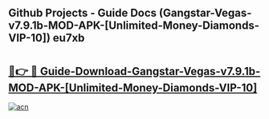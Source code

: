 ## Github Projects - Guide Docs (Gangstar-Vegas-v7.9.1b-MOD-APK-[Unlimited-Money-Diamonds-VIP-10]) eu7xb

# <h2><a href="https://apkcomod.com?title=Gangstar-Vegas-v7.9.1b-MOD-APK-[Unlimited-Money-Diamonds-VIP-10]">🔗👉 🔴 Guide-Download-Gangstar-Vegas-v7.9.1b-MOD-APK-[Unlimited-Money-Diamonds-VIP-10] </a></h2>

[![acn](https://github.com/user-attachments/assets/0f9c940e-d8b0-45ae-aac7-cd30a18b3e1c)](https://apkcomod.com?title=Gangstar-Vegas-v7.9.1b-MOD-APK-[Unlimited-Money-Diamonds-VIP-10])
